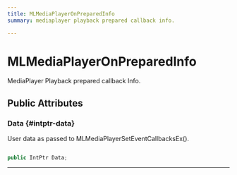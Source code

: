 ```yaml
---
title: MLMediaPlayerOnPreparedInfo
summary: mediaplayer playback prepared callback info. 

---
```


# MLMediaPlayerOnPreparedInfo




MediaPlayer Playback prepared callback Info.   





## Public Attributes

### Data {#intptr-data}

User data as passed to MLMediaPlayerSetEventCallbacksEx(). 

```csharp

public IntPtr Data;

```






-----------

